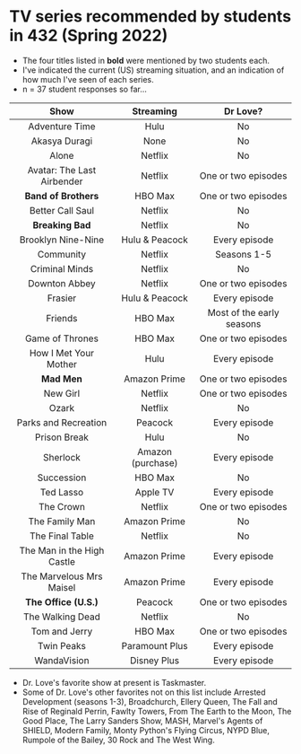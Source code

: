 # TV series recommended by students in 432 (Spring 2022)

- The four titles listed in **bold** were mentioned by two students each.
- I've indicated the current (US) streaming situation, and an indication of how much I've seen of each series.
- n = 37 student responses so far...

Show | Streaming | Dr Love? 
:----------: | :--------: | :-----:
Adventure Time | Hulu | No
Akasya Duragi | None | No
Alone | Netflix | No
Avatar: The Last Airbender | Netflix | One or two episodes
**Band of Brothers** | HBO Max | One or two episodes
Better Call Saul | Netflix | No
**Breaking Bad** | Netflix | No
Brooklyn Nine-Nine | Hulu & Peacock | Every episode
Community | Netflix | Seasons 1-5
Criminal Minds | Netflix | No
Downton Abbey | Netflix | One or two episodes
Frasier | Hulu & Peacock | Every episode
Friends | HBO Max | Most of the early seasons
Game of Thrones | HBO Max | One or two episodes
How I Met Your Mother | Hulu | Every episode
**Mad Men** | Amazon Prime | One or two episodes
New Girl | Netflix | One or two episodes
Ozark | Netflix | No
Parks and Recreation | Peacock | Every episode
Prison Break | Hulu | No
Sherlock | Amazon (purchase) | Every episode
Succession | HBO Max | No
Ted Lasso | Apple TV | Every episode
The Crown | Netflix | One or two episodes
The Family Man | Amazon Prime | No
The Final Table | Netflix | No
The Man in the High Castle | Amazon Prime | Every episode
The Marvelous Mrs Maisel | Amazon Prime | Every episode
**The Office (U.S.)** | Peacock | One or two episodes
The Walking Dead | Netflix | No
Tom and Jerry | HBO Max | One or two episodes
Twin Peaks | Paramount Plus | Every episode
WandaVision | Disney Plus | Every episode

- Dr. Love's favorite show at present is Taskmaster. 
- Some of Dr. Love's other favorites not on this list include Arrested Development (seasons 1-3), Broadchurch, Ellery Queen, The Fall and Rise of Reginald Perrin, Fawlty Towers, From The Earth to the Moon, The Good Place,  The Larry Sanders Show, MASH, Marvel's Agents of SHIELD, Modern Family, Monty Python's Flying Circus, NYPD Blue, Rumpole of the Bailey, 30 Rock and The West Wing.
